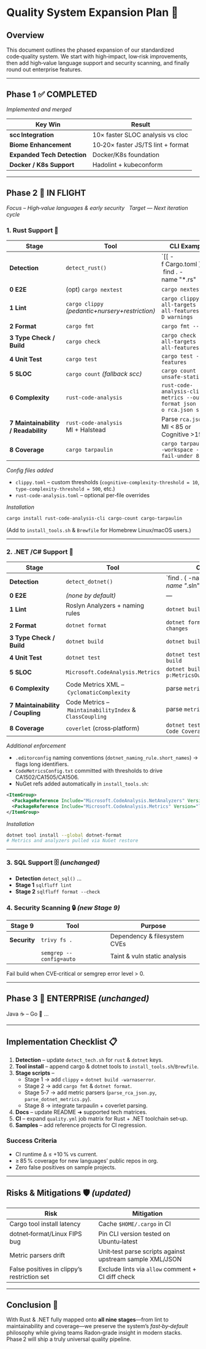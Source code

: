 # Quality System Expansion Plan 🚀

## Overview

This document outlines the phased expansion of our standardized code‑quality system. We start with high‑impact, low‑risk improvements, then add high‑value language support and security scanning, and finally round out enterprise features.

---

## Phase 1 ✅ COMPLETED

*Implemented and merged*

| Key Win | Result |
|---------|--------|
| **scc Integration** | 10× faster SLOC analysis vs cloc |
| **Biome Enhancement** | 10‑20× faster JS/TS lint + format |
| **Expanded Tech Detection** | Docker/K8s foundation |
| **Docker / K8s Support** | Hadolint + kubeconform |

---

## Phase 2 🎯 IN FLIGHT

*Focus – High‑value languages & early security*   *Target — Next iteration cycle*

### 1. Rust Support 🦀

| Stage | Tool | CLI Example | Fail‑When |
|-------|------|-------------|-----------|
| **Detection** | `detect_rust()` | `[[ -f Cargo.toml ]] \|\| find . -name "*.rs" | head -n1` | — |
| **0 E2E** | (opt) `cargo nextest` | `cargo nextest run` | exit ≠ 0 |
| **1 Lint** | `cargo clippy` *(pedantic+nursery+restriction)* | `cargo clippy --all-targets --all-features -- -D warnings` | any warning |
| **2 Format** | `cargo fmt` | `cargo fmt --check` | diff ≠ 0 |
| **3 Type Check / Build** | `cargo check` | `cargo check --all-targets --all-features` | exit ≠ 0 |
| **4 Unit Test** | `cargo test` | `cargo test --all-features` | exit ≠ 0 |
| **5 SLOC** | `cargo count` *(fallback scc)* | `cargo count --unsafe-statistics` | any file ≥ 350 SLOC |
| **6 Complexity** | `rust-code-analysis` | `rust-code-analysis-cli --metrics --output-format json -o rca.json src/` | *Cyclomatic Complexity* ≥ 11 |
| **7 Maintainability / Readability** | `rust-code-analysis` MI + Halstead | Parse `rca.json`; MI < 85 or Cognitive >15 | threshold hit |
| **8 Coverage** | `cargo tarpaulin` | `cargo tarpaulin --workspace --fail-under 85` | coverage < 85 % |

*Config files added*
- `clippy.toml` – custom thresholds (`cognitive-complexity-threshold = 10`, `type-complexity-threshold = 500`, etc.)
- `rust-code-analysis.toml` – optional per‑file overrides

*Installation*
```bash
cargo install rust-code-analysis-cli cargo-count cargo-tarpaulin
```
(Add to `install_tools.sh` & `Brewfile` for Homebrew Linux/macOS users.)

---

### 2. .NET /C# Support 🔷

| Stage | Tool | CLI Example | Fail‑When |
|-------|------|-------------|-----------|
| **Detection** | `detect_dotnet()` | `find . \( -name "*.csproj" -o -name "*.sln" \) | head -n1` | — |
| **0 E2E** | *(none by default)* | — | — |
| **1 Lint** | Roslyn Analyzers + naming rules | `dotnet build -warnaserror` | any warning |
| **2 Format** | `dotnet format` | `dotnet format --verify-no-changes` | diff ≠ 0 |
| **3 Type Check / Build** | `dotnet build` | `dotnet build -c Release /v:q` | exit ≠ 0 |
| **4 Unit Test** | `dotnet test` | `dotnet test -c Release --no-build` | tests fail |
| **5 SLOC** | `Microsoft.CodeAnalysis.Metrics` | `dotnet build -t:Metrics -p:MetricsOutputFile=metrics.xml` | any file ≥ 350 SLOC |
| **6 Complexity** | Code Metrics XML – `CyclomaticComplexity` | parse `metrics.xml` | CC ≥ 25 |
| **7 Maintainability / Coupling** | Code Metrics – `MaintainabilityIndex` & `ClassCoupling` | parse `metrics.xml` | MI < 40 or Coupling > 50 |
| **8 Coverage** | `coverlet` (cross‑platform) | `dotnet test --collect:"XPlat Code Coverage"` | coverage < 85 % |

*Additional enforcement*
- `.editorconfig` naming conventions (`dotnet_naming_rule.short_names`) → flags long identifiers.
- `CodeMetricsConfig.txt` committed with thresholds to drive CA1502/CA1505/CA1506.
- NuGet refs added automatically in `install_tools.sh`:
```xml
<ItemGroup>
  <PackageReference Include="Microsoft.CodeAnalysis.NetAnalyzers" Version="latest" PrivateAssets="all" />
  <PackageReference Include="Microsoft.CodeAnalysis.Metrics" Version="latest" PrivateAssets="all" />
</ItemGroup>
```

*Installation*
```bash
dotnet tool install --global dotnet-format
# Metrics and analyzers pulled via NuGet restore
```

---

### 3. SQL Support 🗄️ *(unchanged)*

- **Detection** `detect_sql()` …
- **Stage 1** `sqlfluff lint`
- **Stage 2** `sqlfluff format --check`

### 4. Security Scanning 🔒 *(new Stage 9)*

| Stage 9 | Tool | Purpose |
|---------|------|---------|
| **Security** | `trivy fs .` | Dependency & filesystem CVEs |
|             | `semgrep --config=auto` | Taint & vuln static analysis |

Fail build when CVE‑critical or semgrep error level > 0.

---

## Phase 3 🏢 ENTERPRISE *(unchanged)*
Java ☕ – Go 🐹 …

---

## Implementation Checklist 📋

1. **Detection** – update `detect_tech.sh` for `rust` & `dotnet` keys.
2. **Tool install** – append cargo & dotnet tools to `install_tools.sh`/`Brewfile`.
3. **Stage scripts** –
   - Stage 1 → add `clippy` + `dotnet build -warnaserror`.
   - Stage 2 → add `cargo fmt` & `dotnet format`.
   - Stage 5‑7 → add metric parsers (`parse_rca_json.py`, `parse_dotnet_metrics.py`).
   - Stage 8 → integrate tarpaulin + coverlet parsing.
4. **Docs** – update README ➜ supported tech matrices.
5. **CI** – expand `quality.yml` job matrix for Rust + .NET toolchain set‑up.
6. **Samples** – add reference projects for CI regression.

### Success Criteria
- CI runtime Δ ≤ +10 % vs current.
- ≥ 85 % coverage for new languages’ public repos in org.
- Zero false positives on sample projects.

---

## Risks & Mitigations 🛡️ *(updated)*

| Risk | Mitigation |
|------|------------|
| Cargo tool install latency | Cache `$HOME/.cargo` in CI |
| dotnet‑format/Linux FIPS bug | Pin CLI version tested on Ubuntu‑latest |
| Metric parsers drift | Unit‑test parse scripts against upstream sample XML/JSON |
| False positives in clippy’s restriction set | Exclude lints via `allow` comment + CI diff check |

---

## Conclusion 🎯

With Rust & .NET fully mapped onto **all nine stages**—from lint to maintainability and coverage—we preserve the system’s *fast‑by‑default* philosophy while giving teams Radon‑grade insight in modern stacks.  Phase 2 will ship a truly universal quality pipeline.

